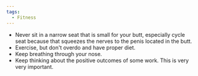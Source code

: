 ```yaml
---
tags:
  - Fitness
---
```


- Never sit in a narrow seat that is small for your butt, especially cycle seat because that squeezes the nerves to the penis located in the butt.
- Exercise, but don't overdo and have proper diet.
- Keep breathing through your nose.
- Keep thinking about the positive outcomes of some work. This is very very important.